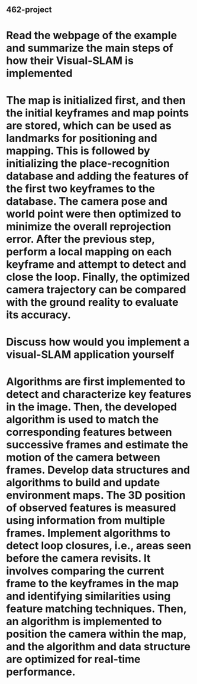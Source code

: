 ## 462-project
# Read the webpage of the example and summarize the main steps of how their Visual-SLAM is implemented
# The map is initialized first, and then the initial keyframes and map points are stored, which can be used as landmarks for positioning and mapping. This is followed by initializing the place-recognition database and adding the features of the first two keyframes to the database. The camera pose and world point were then optimized to minimize the overall reprojection error. After the previous step, perform a local mapping on each keyframe and attempt to detect and close the loop. Finally, the optimized camera trajectory can be compared with the ground reality to evaluate its accuracy.

# Discuss how would you implement a visual-SLAM application yourself
# Algorithms are first implemented to detect and characterize key features in the image. Then, the developed algorithm is used to match the corresponding features between successive frames and estimate the motion of the camera between frames. Develop data structures and algorithms to build and update environment maps. The 3D position of observed features is measured using information from multiple frames. Implement algorithms to detect loop closures, i.e., areas seen before the camera revisits. It involves comparing the current frame to the keyframes in the map and identifying similarities using feature matching techniques. Then, an algorithm is implemented to position the camera within the map, and the algorithm and data structure are optimized for real-time performance.
